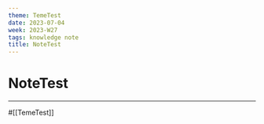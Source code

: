 ```yaml
---
theme: TemeTest
date: 2023-07-04
week: 2023-W27
tags: knowledge note
title: NoteTest
---
```


# NoteTest



---
#[[TemeTest]]




